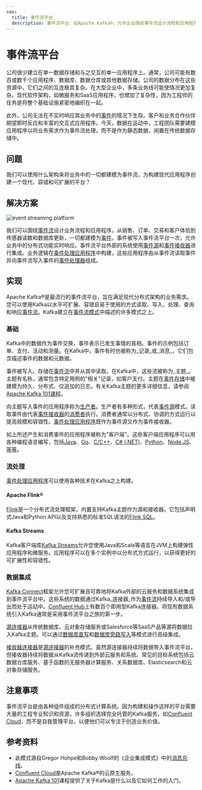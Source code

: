 ```yaml
---
seo:
  title: 事件流平台
  description: 事件流平台，如Apache Kafka®，允许企业围绕事件流设计流程和应用程序。
---
```


# 事件流平台

公司很少建立在单一数据存储和与之交互的单一应用程序上。通常，公司可能有数百或数千个应用程序、数据库、数据仓库或其他数据存储。公司的数据分布在这些资源中，它们之间的互连极其复杂。在大型企业中，多条业务线可能使情况更加复杂。现代软件架构，如微服务和SaaS应用程序，也增加了复杂性，因为工程师的任务是将整个基础设施紧密地编织在一起。

此外，公司无法在不实时响应其业务中的[事件](../event/event.md)的情况下生存。客户和业务合作伙伴期望即时反应和丰富的交互式应用程序。今天，数据在运动中，工程团队需要建模应用程序以将业务需求作为事件流处理，而不是作为静态数据，闲置在传统数据存储中。

## 问题

我们可以使用什么架构来将业务中的一切都建模为事件流，为构建现代应用程序创建一个现代、容错和可扩展的平台？

## 解决方案
![event streaming platform](../img/event-streaming-platform.svg)

我们可以围绕[事件流](../event-stream/event-stream.md)设计业务流程和应用程序。从销售、订单、交易和客户体验到传感器读数和数据库更新，一切都建模为[事件](../event/event.md)。事件被写入事件流平台一次，允许业务中的分布式功能实时响应。事件流平台外部的系统使用[事件源](../event-source/event-source.md)和[事件接收器](../event-sink/event-sink.md)进行集成。业务逻辑在[事件处理应用程序](../event-processing/event-processing-application.md)中构建，这些应用程序由从事件流读取事件并向事件流写入事件的[事件处理器](../event-processing/event-processor.md)组成。

## 实现

Apache Kafka®是最流行的事件流平台，旨在满足现代分布式架构的业务需求。您可以使用Kafka以水平可扩展、容错且易于使用的方式读取、写入、处理、查询和响应[事件流](../event-stream/event-stream.md)。Kafka建立在[事件流模式](../index.md)中描述的许多模式之上。

### 基础

Kafka中的数据作为事件交换，事件表示已发生事情的真相。事件的示例包括订单、支付、活动和测量。在Kafka中，事件有时也被称为_记录_或_消息_，它们包含描述事件的数据和元数据。

事件被写入、存储在[事件流](../event-stream/event-stream.md)中并从其中读取。在Kafka中，这些流被称为_主题_。主题有名称，通常包含特定用例的"相关"记录，如客户支付。主题在[事件存储](../event-storage/event-store.md)中被建模为持久、分布式、仅追加的日志。有关Kafka主题的更多详细信息，请参阅[Apache Kafka 101课程](/learn-kafka/apache-kafka/events/)。

向主题写入事件的应用程序称为[生产者](https://docs.confluent.io/platform/current/clients/producer.html)。生产者有多种形式，代表[事件源](../event-source/event-source.md)模式。读取事件由代表[事件接收器](../event-sink/event-sink.md)的[消费者](https://docs.confluent.io/platform/current/clients/consumer.html)执行。消费者通常以分布式、协调的方式运行以提高规模和容错性。[事件处理应用程序](../event-processing/event-processing-application.md)既作为事件源又作为事件接收器。

如上所述产生和消费事件的应用程序被称为"客户端"。这些客户端应用程序可以用各种编程语言编写，包括[Java](/get-started/java)、[Go](/get-started/go)、[C/C++](/get-started/c)、[C# (.NET)](/get-started/dotnet)、[Python](/get-started/python)、[Node.JS](/get-started/nodejs)、[等等](/kafka-languages-and-tools)。

### 流处理

[事件处理应用程序](../event-processing/event-processing-application.md)可以使用各种技术在Kafka之上构建。

#### Apache Flink®

[Flink](https://nightlies.apache.org/flink/flink-docs-stable/)是一个分布式流处理框架，内置支持Kafka主题作为源和接收器。它包括声明式Java和Python API以及支持熟悉的标准SQL语法的[Flink SQL](https://nightlies.apache.org/flink/flink-docs-stable/docs/dev/table/sql/gettingstarted/)。

#### Kafka Streams

Kafka客户端库[Kafka Streams](https://docs.confluent.io/platform/current/streams/index.html)允许您使用Java和Scala等语言在JVM上构建弹性应用程序和微服务。应用程序可以在多个实例中以分布式方式运行，以获得更好的可扩展性和容错性。

### 数据集成

[Kafka Connect](https://docs.confluent.io/platform/current/connect/index.html)框架允许您可扩展且可靠地将Kafka外部的云服务和数据系统集成到事件流平台中。这些系统的数据通过Kafka_连接器_作为[事件流](../event-stream/event-stream.md)持续导入和/或导出而处于运动中。[Confluent Hub](https://www.confluent.io/hub/)上有数百个即用型Kafka连接器。将现有数据系统引入Kafka通常是采用事件流平台之旅的第一步。

[源连接器](../event-source/event-source-connector.md)从传统数据库、云对象存储服务或Salesforce等SaaS产品等源将数据拉入Kafka主题。可以通过[数据库直写](../event-source/database-write-through.md)和[数据库旁路写入](../event-source/database-write-aside.md)等模式进行高级集成。

[接收器连接器](../event-sink/event-sink-connector.md)是[源连接器](../event-source/event-source.md)的补充模式。虽然源连接器持续将数据带入事件流平台，但接收器持续将数据从Kafka流传递到外部云服务和系统。常见的目标系统包括云数据仓库服务、基于函数的无服务器计算服务、关系数据库、Elasticsearch和云对象存储服务。

## 注意事项

事件流平台是由各种组件组成的分布式计算系统。因为构建和操作这样的平台需要大量的工程专业知识和资源，许多组织选择完全托管的Kafka服务，如[Confluent Cloud](https://www.confluent.io/confluent-cloud/)，而不是自我管理平台，以便他们可以专注于创造业务价值。

## 参考资料

* 此模式源自Gregor Hohpe和Bobby Woolf的《企业集成模式》中的[消息总线](https://www.enterpriseintegrationpatterns.com/patterns/messaging/MessageBus.html)。
* [Confluent Cloud](https://www.confluent.io/confluent-cloud/)是Apache Kafka®的云原生服务。
* [Apache Kafka 101](/learn-kafka/apache-kafka/)课程提供了关于Kafka是什么以及它如何工作的入门。
